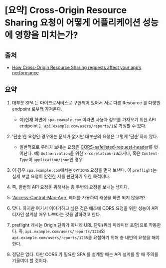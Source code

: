# [요약] Cross-Origin Resource Sharing 요청이 어떻게 어플리케이션 성능에 영향을 미치는가?

## 출처

- [How Cross-Origin Resource Sharing requests affect your app’s performance](https://medium.freecodecamp.org/the-terrible-performance-cost-of-cors-api-on-the-single-page-application-spa-6fcf71e50147)

## 요약

1. 대부분 SPA 는 마이크로서비스로 구현되어 있어서 서로 다른 Resource 를 다양한 endpoint 로부터 가져온다.

   - 예)현재 화면에 `spa.example.com` 이라면 사용자 정보를 가져오기 위한 API endpoint 는 `api.example.com/users/reports/1`로 가정할 수 있다.

2. '단순'한 요청인 경우에는 문제가 없지만 대부분의 요청은 그렇게 '단순'하지 않다.
   - 일반적으로 우리가 보내는 요청은 [CORS-safelisted-request-header](https://fetch.spec.whatwg.org/#cors-safelisted-request-header)를 벗어난다. 예) `Authorization`을 위한 `x-corelation-id`라거나, 혹은 `Content-Type`이 `application/json`인 경우
3. 이 경우 `spa.example.com`에서는 `OPTIONS` 요청을 먼저 보낸다. 이 `preflight`는 실제 보낼 요청이 안전한 지를 판단하기 위한 목적이다.
4. 즉, 한번의 API 요청을 위해서는 총 두번의 요청을 보내는 셈이다.
5. ['Access-Control-Max-Age`](https://developer.mozilla.org/en-US/docs/Web/HTTP/CORS#Preflighted_requests#Access-Control-Max-Age) 헤더를 사용하여 캐싱을 하면 되지 않을까?
6. 맞다. 하지만 여기서 이야기하고 싶은 것은 애초에 CORS 요청을 위한 성능이 API 디자인 설계상 매우 나쁘다는 것을 말하려고 한다.
7. preflight 캐시는 Origin 단위가 아니라 URL 단위(쿼리 파라미터 포함)으로 작동한다. 즉, `api.example.com/users/reports/1234`와 `api.example.com/users/reports/1235`를 요청하기 위해 총 네번의 요청을 해야한다.
8. 정답은 없다. 다만 CORS 가 필요한 SPA 를 설계할 때는 API 설계를 할 때 주의를 기울여야 할 것이다.

